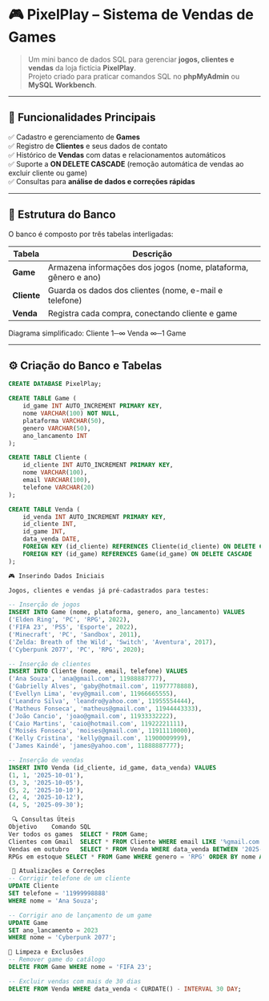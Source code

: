 # 🎮 PixelPlay – Sistema de Vendas de Games

> Um mini banco de dados SQL para gerenciar **jogos, clientes e vendas** da loja fictícia **PixelPlay**.  
> Projeto criado para praticar comandos SQL no **phpMyAdmin** ou **MySQL Workbench**.

---

## 🚀 Funcionalidades Principais

✅ Cadastro e gerenciamento de **Games**  
✅ Registro de **Clientes** e seus dados de contato  
✅ Histórico de **Vendas** com datas e relacionamentos automáticos  
✅ Suporte a **ON DELETE CASCADE** (remoção automática de vendas ao excluir cliente ou game)  
✅ Consultas para **análise de dados e correções rápidas**

---

## 🧱 Estrutura do Banco

O banco é composto por três tabelas interligadas:

| Tabela | Descrição |
|--------|------------|
| **Game** | Armazena informações dos jogos (nome, plataforma, gênero e ano) |
| **Cliente** | Guarda os dados dos clientes (nome, e-mail e telefone) |
| **Venda** | Registra cada compra, conectando cliente e game |

Diagrama simplificado:
Cliente 1─∞ Venda ∞─1 Game

---

## ⚙️ Criação do Banco e Tabelas

```sql
CREATE DATABASE PixelPlay;

CREATE TABLE Game (
    id_game INT AUTO_INCREMENT PRIMARY KEY,
    nome VARCHAR(100) NOT NULL,
    plataforma VARCHAR(50),
    genero VARCHAR(50),
    ano_lancamento INT
);

CREATE TABLE Cliente (
    id_cliente INT AUTO_INCREMENT PRIMARY KEY,
    nome VARCHAR(100),
    email VARCHAR(100),
    telefone VARCHAR(20)
);

CREATE TABLE Venda (
    id_venda INT AUTO_INCREMENT PRIMARY KEY,
    id_cliente INT,
    id_game INT,
    data_venda DATE,
    FOREIGN KEY (id_cliente) REFERENCES Cliente(id_cliente) ON DELETE CASCADE,
    FOREIGN KEY (id_game) REFERENCES Game(id_game) ON DELETE CASCADE
);

🎮 Inserindo Dados Iniciais

Jogos, clientes e vendas já pré-cadastrados para testes:

-- Inserção de jogos
INSERT INTO Game (nome, plataforma, genero, ano_lancamento) VALUES
('Elden Ring', 'PC', 'RPG', 2022),
('FIFA 23', 'PS5', 'Esporte', 2022),
('Minecraft', 'PC', 'Sandbox', 2011),
('Zelda: Breath of the Wild', 'Switch', 'Aventura', 2017),
('Cyberpunk 2077', 'PC', 'RPG', 2020);

-- Inserção de clientes
INSERT INTO Cliente (nome, email, telefone) VALUES
('Ana Souza', 'ana@gmail.com', 11988887777),
('Gabrielly Alves', 'gaby@hotmail.com', 11977778888),
('Evellyn Lima', 'evy@gmail.com', 11966665555),
('Leandro Silva', 'leandro@yahoo.com', 11955554444),
('Matheus Fonseca', 'matheus@gmail.com', 11944443333),
('João Cancio', 'joao@gmail.com', 11933332222),
('Caio Martins', 'caio@hotmail.com', 11922221111),
('Moisés Fonseca', 'moises@gmail.com', 11911110000),
('Kelly Cristina', 'kelly@gmail.com', 11900009999),
('James Kaindé', 'james@yahoo.com', 11888887777);

-- Inserção de vendas
INSERT INTO Venda (id_cliente, id_game, data_venda) VALUES
(1, 1, '2025-10-01'),
(3, 3, '2025-10-05'),
(5, 2, '2025-10-10'),
(2, 4, '2025-10-12'),
(4, 5, '2025-09-30');

 🔍 Consultas Úteis
Objetivo	Comando SQL
Ver todos os games	SELECT * FROM Game;
Clientes com Gmail	SELECT * FROM Cliente WHERE email LIKE '%gmail.com';
Vendas em outubro	SELECT * FROM Venda WHERE data_venda BETWEEN '2025-10-01' AND '2025-10-31';
RPGs em estoque	SELECT * FROM Game WHERE genero = 'RPG' ORDER BY nome ASC;

 🔧 Atualizações e Correções
-- Corrigir telefone de um cliente
UPDATE Cliente
SET telefone = '11999998888'
WHERE nome = 'Ana Souza';

-- Corrigir ano de lançamento de um game
UPDATE Game
SET ano_lancamento = 2023
WHERE nome = 'Cyberpunk 2077';

🧹 Limpeza e Exclusões
-- Remover game do catálogo
DELETE FROM Game WHERE nome = 'FIFA 23';

-- Excluir vendas com mais de 30 dias
DELETE FROM Venda WHERE data_venda < CURDATE() - INTERVAL 30 DAY;


